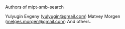 Authors of mipt-smb-search

Yulyugin Evgeny (yulyugin@gmail.com)
Matvey Morgen (melges.morgen@gmail.com)
And others.
